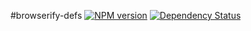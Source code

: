 #browserify-defs [![NPM version](https://badge.fury.io/js/browserify-defs.svg)](http://badge.fury.io/js/browserify-defs) [![Dependency Status](https://gemnasium.com/Kl0tl/browserify-defs.svg)](https://gemnasium.com/Kl0tl/browserify-defs)

